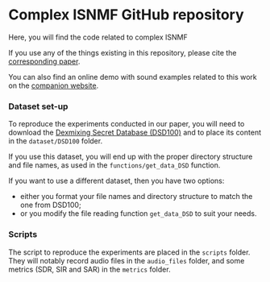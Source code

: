 # Complex ISNMF GitHub repository

Here, you will find the code related to complex ISNMF

If you use any of the things existing in this repository, please cite the [corresponding paper](https://arxiv.org/abs/1802.03156). 

You can also find an online demo with sound examples related to this work on the [companion website](http://www.cs.tut.fi/~magron/demos/demo_CISNMF.html).

### Dataset set-up

To reproduce the experiments conducted in our paper, you will need to download the [Dexmixing Secret Database (DSD100)](http://www.sisec17.audiolabs-erlangen.de) and to place its content in the `dataset/DSD100` folder.

If you use this dataset, you will end up with the proper directory structure and file names, as used in the `functions/get_data_DSD` function.

If you want to use a different dataset, then you have two options: 
- either you format your file names and directory structure to match the one from DSD100;
- or you modify the file reading function `get_data_DSD` to suit your needs.


### Scripts

The script to reproduce the experiments are placed in the `scripts` folder. They will notably record audio files in the `audio_files` folder, and some metrics (SDR, SIR and SAR) in the `metrics` folder.
